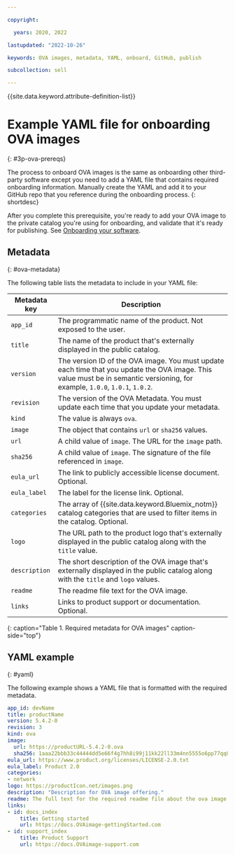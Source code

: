 ```yaml
---

copyright:

  years: 2020, 2022

lastupdated: "2022-10-26"

keywords: OVA images, metadata, YAML, onboard, GitHub, publish

subcollection: sell

---
```


{{site.data.keyword.attribute-definition-list}}

# Example YAML file for onboarding OVA images
{: #3p-ova-prereqs}

The process to onboard OVA images is the same as onboarding other third-party software except you need to add a YAML file that contains required onboarding information. Manually create the YAML and add it to your GitHub repo that you reference during the onboarding process.
{: shortdesc}

After you complete this prerequisite, you're ready to add your OVA image to the private catalog you're using for onboarding, and validate that it's ready for publishing. See [Onboarding your software](/docs/sell?topic=sell-sw-validate).

## Metadata
{: #ova-metadata}

The following table lists the metadata to include in your YAML file:

| Metadata key  | Description |
|---------------|----------|
| `app_id`      | The programmatic name of the product. Not exposed to the user. |
| `title`       | The name of the product that's externally displayed in the public catalog. |
| `version`     | The version ID of the OVA image. You must update each time that you update the OVA image. This value must be in semantic versioning, for example, `1.0.0`, `1.0.1`, `1.0.2`. |
| `revision`    | The version of the OVA Metadata. You must update each time that you update your metadata. |
| `kind`        | The value is always `ova`. |
| `image`       | The object that contains `url` or `sha256` values. |
| `url`         | A child value of `image`. The URL for the `image` path. |
| `sha256`      | A child value of `image`. The signature of the file referenced in `image`. |
| `eula_url`    | The link to publicly accessible license document. Optional. |
| `eula_label`  | The label for the license link. Optional. |
| `categories`  | The array of {{site.data.keyword.Bluemix_notm}} catalog categories that are used to filter items in the catalog. Optional. |
| `logo`        | The URL path to the product logo that's externally displayed in the public catalog along with the `title` value. |
| `description` | The short description of the OVA image that's externally displayed in the public catalog along with the `title` and `logo` values. |
| `readme`      |  The readme file text for the OVA image. |
| `links`       | Links to product support or documentation. Optional. |
{: caption="Table 1. Required metadata for OVA images" caption-side="top"}


## YAML example
{: #yaml}

The following example shows a YAML file that is formatted with the required metadata.

```yaml
app_id: devName
title: productName
version: 5.4.2-0
revision: 3
kind: ova
image:
  url: https://productURL-5.4.2-0.ova
  sha256: 1aaa22bbb33c44444dd5e66f4g7hh8i99j11kk22ll33m4nn5555o6pp77qq888r
eula_url: https://www.product.org/licenses/LICENSE-2.0.txt
eula_label: Product 2.0
categories:
- network
logo: https://productIcon.net/images.png
description: "Description for OVA image offering."
readme: The full text for the required readme file about the ova image.
links:
- id: docs_index
    title: Getting started
    url: https://docs.OVAimage-gettingStarted.com
- id: support_index
    title: Product Support
    url: https://docs.OVAimage-support.com
```
